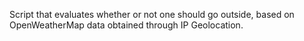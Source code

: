 Script that evaluates whether or not one should go outside, based on OpenWeatherMap data obtained through IP Geolocation.

